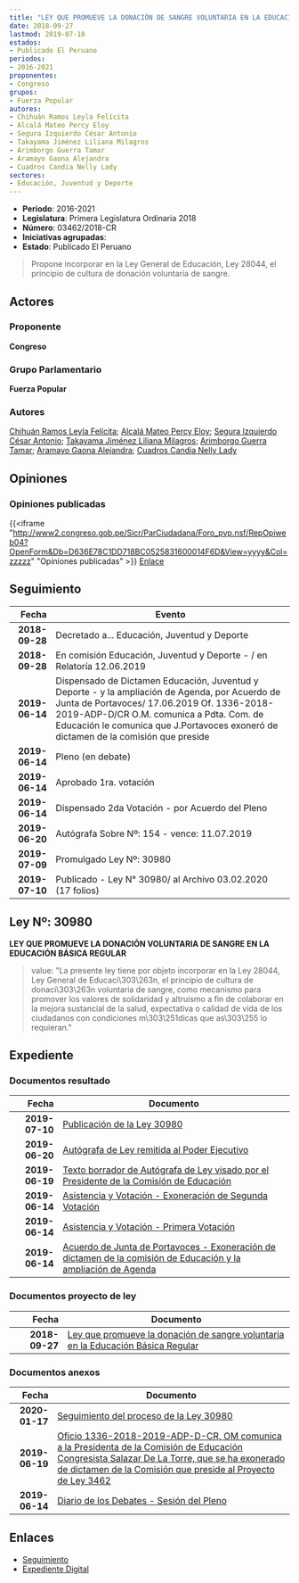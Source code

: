 ```yaml
---
title: "LEY QUE PROMUEVE LA DONACIÓN DE SANGRE VOLUNTARIA EN LA EDUCACIÓN BÁSICA REGULAR"
date: 2018-09-27
lastmod: 2019-07-10
estados:
- Publicado El Peruano
periodos:
- 2016-2021
proponentes:
- Congreso
grupos:
- Fuerza Popular
autores:
- Chihuán Ramos Leyla Felícita
- Alcalá Mateo Percy Eloy
- Segura Izquierdo César Antonio
- Takayama Jiménez Liliana Milagros
- Arimborgo Guerra Tamar
- Aramayo Gaona Alejandra
- Cuadros Candia Nelly Lady
sectores:
- Educación, Juventud y Deporte
---
```

- **Periodo**: 2016-2021
- **Legislatura**: Primera Legislatura Ordinaria 2018
- **Número**: 03462/2018-CR
- **Iniciativas agrupadas**: 
- **Estado**: Publicado El Peruano

> Propone incorporar en la Ley General de Educación, Ley 28044, el principio de cultura de donación voluntaria de sangre.


## Actores

### Proponente

**Congreso**

### Grupo Parlamentario

**Fuerza Popular**

### Autores

[Chihuán Ramos Leyla Felícita](mailto:mailto:lchihuan@congreso.gob.pe); [Alcalá Mateo Percy Eloy](mailto:mailto:palcala@congreso.gob.pe); [Segura Izquierdo César Antonio](mailto:mailto:csegura@congreso.gob.pe); [Takayama Jiménez Liliana Milagros](mailto:mailto:ltakayama@congreso.gob.pe); [Arimborgo Guerra Tamar](mailto:mailto:tarimborgo@congreso.gob.pe); [Aramayo Gaona Alejandra](mailto:mailto:maramayo@congreso.gob.pe); [Cuadros Candia Nelly Lady](mailto:mailto:ncuadros@congreso.gob.pe)

## Opiniones

### Opiniones publicadas

{{<iframe "http://www2.congreso.gob.pe/Sicr/ParCiudadana/Foro_pvp.nsf/RepOpiweb04?OpenForm&Db=D636E78C1DD718BC0525831600014F6D&View=yyyy&Col=zzzzz" "Opiniones publicadas" >}}
[Enlace](http://www2.congreso.gob.pe/Sicr/ParCiudadana/Foro_pvp.nsf/RepOpiweb04?OpenForm&Db=D636E78C1DD718BC0525831600014F6D&View=yyyy&Col=zzzzz)


## Seguimiento

| Fecha | Evento |
|------:|--------|
| **2018-09-28** | Decretado a... Educación, Juventud y Deporte |
| **2018-09-28** | En comisión Educación, Juventud y Deporte - / en Relatoría 12.06.2019 |
| **2019-06-14** | Dispensado de Dictamen Educación, Juventud y Deporte - y la ampliación de Agenda, por Acuerdo de Junta de Portavoces/ 17.06.2019 Of. 1336-2018-2019-ADP-D/CR O.M. comunica a Pdta. Com. de Educación le comunica que J.Portavoces exoneró de dictamen de la comisión que preside |
| **2019-06-14** | Pleno (en debate) |
| **2019-06-14** | Aprobado 1ra. votación |
| **2019-06-14** | Dispensado 2da Votación - por Acuerdo del Pleno |
| **2019-06-20** | Autógrafa Sobre Nº: 154 - vence: 11.07.2019 |
| **2019-07-09** | Promulgado Ley Nº: 30980 |
| **2019-07-10** | Publicado - Ley N° 30980/ al Archivo 03.02.2020 (17 folios) |

## Ley Nº: 30980

**LEY QUE PROMUEVE LA DONACIÓN VOLUNTARIA DE SANGRE EN LA EDUCACIÓN BÁSICA REGULAR**

> value: "La presente ley tiene por objeto incorporar en la Ley 28044, Ley General de Educaci\303\263n, el principio de cultura de donaci\303\263n voluntaria de sangre, como mecanismo para promover los valores de solidaridad y altruismo a fin de colaborar en la mejora sustancial de la salud, expectativa o calidad de vida de los ciudadanos con condiciones m\303\251dicas que as\303\255 lo requieran."


## Expediente

### Documentos resultado

| Fecha | Documento |
|------:|-----------|
| **2019-07-10** | [Publicación de la Ley 30980](http://www.leyes.congreso.gob.pe/Documentos/2016_2021/ADLP/Normas_Legales/30980-LEY.pdf) |
| **2019-06-20** | [Autógrafa de Ley remitida al Poder Ejecutivo](http://www.leyes.congreso.gob.pe/Documentos/2016_2021/ADLP/Texto_Aprobado/AU0346220190620.pdf) |
| **2019-06-19** | [Texto borrador de Autógrafa de Ley visado por el Presidente de la Comisión de Educación](http://www.leyes.congreso.gob.pe/Documentos/2016_2021/Texto_Borrador_de_Autografa/BAU0346220190619.pdf) |
| **2019-06-14** | [Asistencia y Votación - Exoneración de Segunda Votación](http://www.leyes.congreso.gob.pe/Documentos/2016_2021/Asistencia_y_Votacion/Proyectos_de_Ley/Exoneracion_de_Segunda_Votacion/ESV0346220190614.pdf) |
| **2019-06-14** | [Asistencia y Votación - Primera Votación](http://www.leyes.congreso.gob.pe/Documentos/2016_2021/Asistencia_y_Votacion/Proyectos_de_Ley/AV0346220190614.pdf) |
| **2019-06-14** | [Acuerdo de Junta de Portavoces - Exoneración de dictamen de la comisión de Educación y la ampliación de Agenda](http://www.leyes.congreso.gob.pe/Documentos/2016_2021/Acuerdos/Junta_Portavoces/AJP0346220190614.pdf) |

### Documentos proyecto de ley

| Fecha | Documento |
|------:|-----------|
| **2018-09-27** | [Ley que promueve la donación de sangre voluntaria en la Educación Básica Regular](http://www.leyes.congreso.gob.pe/Documentos/2016_2021/Proyectos_de_Ley_y_de_Resoluciones_Legislativas/PL0346220180927..PDF) |

### Documentos anexos

| Fecha | Documento |
|------:|-----------|
| **2020-01-17** | [Seguimiento del proceso de la Ley 30980](http://www.leyes.congreso.gob.pe/Documentos/2016_2021/Seguimiento_de_Proyectos_de_Ley/03462PL20200117.pdf) |
| **2019-06-19** | [Oficio 1336-2018-2019-ADP-D-CR, OM comunica a la Presidenta de la Comisión de Educación Congresista Salazar De La Torre, que se ha exonerado de dictamen de la Comisión que preside al Proyecto de Ley 3462](http://www.leyes.congreso.gob.pe/Documentos/2016_2021/Oficios/Oficialia_Mayor/OFICIO-1336-2018-2019-ADP-D-CR.pdf) |
| **2019-06-14** | [Diario de los Debates - Sesión del Pleno](http://www2.congreso.gob.pe/Sicr/DiarioDebates/Publicad.nsf/SesionesPleno/05256D6E0073DFE9052584200055B7B3/$FILE/SLO-2018-12.pdf) |

## Enlaces

- [Seguimiento](http://www2.congreso.gob.pe/Sicr/TraDocEstProc/CLProLey2016.nsf/f7fff46988ca05b1052578e100829cc7/213741eaa92189f00525831600013dcd?OpenDocument)
- [Expediente Digital](http://www2.congreso.gob.pe/Sicr/TraDocEstProc/CLProLey2016.nsf/f7fff46988ca05b1052578e100829cc7/213741eaa92189f00525831600013dcd?OpenDocument&Click=05257FB7005EB655.eb71d0cf91d8294e05256cdf006b5706/$Body/0.1C6C)

